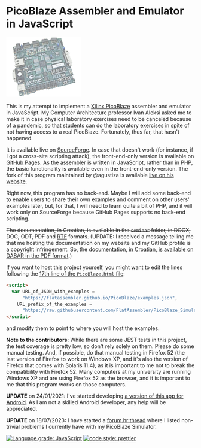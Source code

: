 # PicoBlaze Assembler and Emulator in JavaScript

![Picture of PicoBlaze](Background.gif)

This is my attempt to implement a [Xilinx PicoBlaze](https://en.wikipedia.org/wiki/PicoBlaze) assembler and emulator in JavaScript. My Computer Architecture professor Ivan Aleksi asked me to make it in case physical laboratory exercises need to be canceled because of a pandemic, so that students can do the laboratory exercises in spite of not having access to a real PicoBlaze. Fortunately, thus far, that hasn't happened.

It is available live on [SourceForge](https://picoblaze-simulator.sourceforge.io/). In case that doesn't work (for instance, if I got a cross-site scripting attack), the front-end-only version is available on [GitHub Pages](https://flatassembler.github.io/PicoBlaze/PicoBlaze.html). As the assembler is written in JavaScript, rather than in PHP, the basic functionality is available even in the front-end-only version. The fork of this program maintained by @agustiza is available [live on his website](https://agustiza.github.io/PicoBlaze_Simulator_in_JS/PicoBlaze.html).

Right now, this program has no back-end. Maybe I will add some back-end to enable users to share their own examples and comment on other users' examples later, but, for that, I will need to learn quite a bit of PHP, and it will work only on SourceForge because GitHub Pages supports no back-end scripting.

<del>The documentation, in Croatian, is available in the `seminar` folder, in DOCX, DOC, ODT, PDF and [RTF](https://flatassembler.github.io/PicoBlaze/PicoBlaze.rtf) formats.</del> (UPDATE: I received a message telling me that me hosting the documentation on my website and my GitHub profile is a copyright infringement. So, the [documentation, in Croatian, is available on DABAR in the PDF format](https://repozitorij.etfos.hr/islandora/object/etfos:4489/datastream/PDF/download).)

If you want to host this project yourself, you might want to edit the lines following the [17th line of the `PicoBlaze.html` file](https://github.com/FlatAssembler/PicoBlaze_Simulator_in_JS/blob/6e28dd2b8ce3c8344bf223ced8983b5eb2fb2eb5/PicoBlaze.html#L17):
```html
<script>
  var URL_of_JSON_with_examples =
      "https://flatassembler.github.io/PicoBlaze/examples.json",
    URL_prefix_of_the_examples =
      "https://raw.githubusercontent.com/FlatAssembler/PicoBlaze_Simulator_in_JS/master/";
</script>
```
and modify them to point to where you will host the examples.

**Note to the contributors**: While there are some JEST tests in this project, the test coverage is pretty low, so don't rely solely on them. Please do some manual testing. And, if possible, do that manual testing in Firefox 52 (the last version of Firefox to work on Windows XP, and it's also the version of Firefox that comes with Solaris 11.4), as it is important to me not to break the compatibility with Firefox 52. Many computers at my university are running Windows XP and are using Firefox 52 as the browser, and it is important to me that this program works on those computers.

**UPDATE** on 24/01/2021: I've started developing [a version of this app for Android](https://github.com/FlatAssembler/PicoBlaze_Simulator_for_Android). As I am not a skilled Android developer, any help will be appreciated.

**UPDATE** on 18/07/2023: I have started a [forum.hr thread](https://www.forum.hr/showthread.php?t=1336407) where I listed non-trivial problems I currently have with my PicoBlaze Simulator.

[![Language grade: JavaScript](https://img.shields.io/lgtm/grade/javascript/g/FlatAssembler/PicoBlaze_Simulator_in_JS.svg?logo=lgtm&logoWidth=18)](https://lgtm.com/projects/g/FlatAssembler/PicoBlaze_Simulator_in_JS/context:javascript)
[![code style: prettier](https://img.shields.io/badge/code_style-prettier-ff69b4.svg?style=flat-square)](https://github.com/prettier/prettier)
